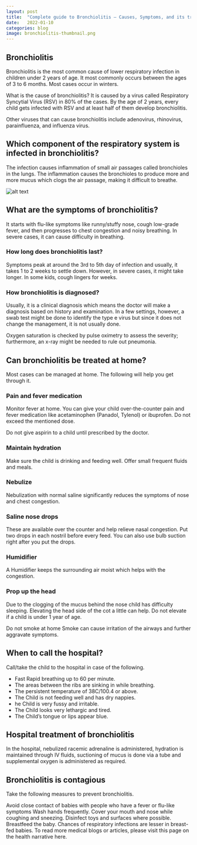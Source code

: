 ```yaml
---
layout: post
title:  "Complete guide to Bronchiolitis – Causes, Symptoms, and its treatment"
date:   2022-01-10
categories: blog
image: bronchiolitis-thumbnail.png
---
```


## Bronchiolitis
Bronchiolitis is the most common cause of lower respiratory infection in children under 2 years of age. It most commonly occurs between the ages of 3 to 6 months. Most cases occur in winters.

What is the cause of bronchiolitis?
It is caused by a virus called Respiratory Syncytial Virus (RSV) in 80% of the cases. By the age of 2 years, every child gets infected with RSV and at least half of them develop bronchiolitis.

Other viruses that can cause bronchiolitis include adenovirus, rhinovirus, parainfluenza, and influenza virus.

 

## Which component of the respiratory system is infected in bronchiolitis?
The infection causes inflammation of small air passages called bronchioles in the lungs. The inflammation causes the bronchioles to produce more and more mucus which clogs the air passage, making it difficult to breathe.

![alt text](../../../../images/bronchiolitis-image-one.jpg)

## What are the symptoms of bronchiolitis?

It starts with flu-like symptoms like runny/stuffy nose, cough low-grade fever, and then progresses to chest congestion and noisy breathing. In severe cases, it can cause difficulty in breathing.

### How long does bronchiolitis last?
Symptoms peak at around the 3rd to 5th day of infection and usually, it takes 1 to 2 weeks to settle down. However, in severe cases, it might take longer.  In some kids, cough lingers for weeks.

### How bronchiolitis is diagnosed?
Usually, it is a clinical diagnosis which means the doctor will make a diagnosis based on history and examination. In a few settings, however, a swab test might be done to identify the type e virus but since it does not change the management, it is not usually done.

Oxygen saturation is checked by pulse oximetry to assess the severity; furthermore, an x-ray might be needed to rule out pneumonia.

 

## Can bronchiolitis be treated at home?
Most cases can be managed at home. The following will help you get through it.

### Pain and fever medication
Monitor fever at home. You can give your child over-the-counter pain and fever medication like acetaminophen (Panadol, Tylenol) or ibuprofen. Do not exceed the mentioned dose.

Do not give aspirin to a child until prescribed by the doctor.

### Maintain hydration
Make sure the child is drinking and feeding well. Offer small frequent fluids and meals.

### Nebulize
Nebulization with normal saline significantly reduces the symptoms of nose and chest congestion.

### Saline nose drops
These are available over the counter and help relieve nasal congestion. Put two drops in each nostril before every feed. You can also use bulb suction right after you put the drops.

### Humidifier
A Humidifier keeps the surrounding air moist which helps with the congestion.

### Prop up the head
Due to the clogging of the mucus behind the nose child has difficulty sleeping. Elevating the head side of the cot a little can help. Do not elevate if a child is under 1 year of age.

Do not smoke at home
Smoke can cause irritation of the airways and further aggravate symptoms.

## When to call the hospital?
Call/take the child to the hospital in case of the following.

- Fast Rapid breathing up to 60 per minute.
- The areas between the ribs are sinking in while breathing.
- The persistent temperature of 38C/100.4 or above.
- The Child is not feeding well and has dry nappies.
- he Child is very fussy and irritable.
- The Child looks very lethargic and tired.
- The Child’s tongue or lips appear blue.
 

## Hospital treatment of bronchiolitis
In the hospital, nebulized racemic adrenaline is administered, hydration is maintained through IV fluids, suctioning of mucus is done via a tube and supplemental oxygen is administered as required.

## Bronchiolitis is contagious
Take the following measures to prevent bronchiolitis.

Avoid close contact of babies with people who have a fever or flu-like symptoms
Wash hands frequently.
Cover your mouth and nose while coughing and sneezing.
Disinfect toys and surfaces where possible.
Breastfeed the baby. Chances of respiratory infections are lesser in breast-fed babies.
To read more medical blogs or articles, please visit this page on the health narrative here.